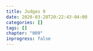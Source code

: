 ```yaml
---
title: Judges 9
date: 2020-03-28T20:22:43-04:00
categories: []
tags: []
chapter: "009"
inprogress: false
---
```


